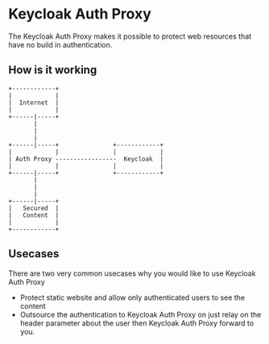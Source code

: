 # Keycloak Auth Proxy

The Keycloak Auth Proxy makes it possible to protect web resources that have no build in authentication.

## How is it working
```                                                                                                                                     
+------------+                                                                                                                                          
|            |                                                                                                                                          
|  Internet  |                                                                                                                                          
|            |                                                                                                                                          
+------|-----+                                                                                                                                          
       |                                                                                                                                                
       |                                                                                                                                                
       |                                                                                                                                                
+------|-----+               +------------+                                                                                                             
|            |               |            |                                                                                                             
| Auth Proxy -----------------  Keycloak  |                                                                                                             
|            |               |            |                                                                                                             
+------|-----+               +------------+                                                                                                             
       |                                                                                                                                                
       |                                                                                                                                                
       |                                                                                                                                                
+------|-----+                                                                                                                                          
|   Secured  |                                                                                                                                          
|   Content  |                                                                                                                                          
|            |                                                                                                                                          
+------------+                                                                                                                           
```

## Usecases

There are two very common usecases why you would like to use Keycloak Auth Proxy

- Protect static website and allow only authenticated users to see the content
- Outsource the authentication to Keycloak Auth Proxy on just relay on the header parameter about the user then Keycloak Auth Proxy forward  to you.


